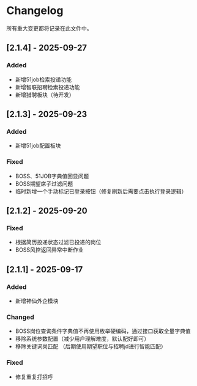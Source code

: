 # Changelog
所有重大变更都将记录在此文件中。

## [2.1.4] - 2025-09-27
### Added
- 新增51job检索投递功能
- 新增智联招聘检索投递功能
- 新增猎聘板块（待开发）

## [2.1.3] - 2025-09-23
### Added
- 新增51job配置板块

### Fixed
- BOSS、51JOB字典值回显问题
- BOSS期望席子过滤问题
- 临时新增一个手动标记已登录按钮（修复刷新后需要点击执行登录逻辑）

## [2.1.2] - 2025-09-20

### Fixed
- 根据简历投递状态过滤已投递的岗位
- BOSS风控返回异常中断作业

## [2.1.1] - 2025-09-17
### Added
- 新增神仙外企模块


### Changed
- BOSS岗位查询条件字典值不再使用枚举硬编码，通过接口获取全量字典值
- 移除系统参数配置（减少用户理解难度，默认配好即可）
- 移除关键词岗匹配 （后期使用期望职位与招聘jd进行智能匹配）

### Fixed
- 修复重复打招呼

